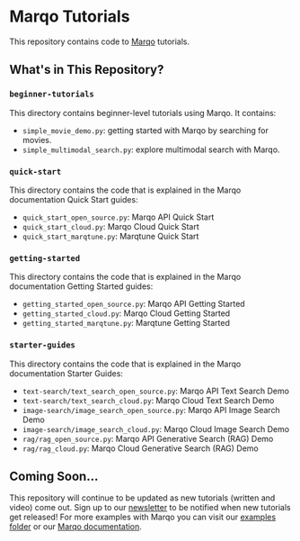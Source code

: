 # Marqo Tutorials

This repository contains code to [Marqo](https://github.com/marqo-ai/marqo) tutorials.

## What's in This Repository?
### `beginner-tutorials`

This directory contains beginner-level tutorials using Marqo. It contains:
* `simple_movie_demo.py`: getting started with Marqo by searching for movies.
* `simple_multimodal_search.py`: explore multimodal search with Marqo.

### `quick-start`
This directory contains the code that is explained in the Marqo documentation Quick Start guides:
* `quick_start_open_source.py`: Marqo API Quick Start 
* `quick_start_cloud.py`: Marqo Cloud Quick Start 
* `quick_start_marqtune.py`: Marqtune Quick Start 

### `getting-started`
This directory contains the code that is explained in the Marqo documentation Getting Started guides:
* `getting_started_open_source.py`: Marqo API Getting Started
* `getting_started_cloud.py`: Marqo Cloud Getting Started
* `getting_started_marqtune.py`: Marqtune Getting Started

### `starter-guides`
This directory contains the code that is explained in the Marqo documentation Starter Guides:
* `text-search/text_search_open_source.py`: Marqo API Text Search Demo
* `text-search/text_search_cloud.py`: Marqo Cloud Text Search Demo
* `image-search/image_search_open_source.py`: Marqo API Image Search Demo
* `image-search/image_search_cloud.py`: Marqo Cloud Image Search Demo
* `rag/rag_open_source.py`: Marqo API Generative Search (RAG) Demo
* `rag/rag_cloud.py`: Marqo Cloud Generative Search (RAG) Demo

## Coming Soon...
This repository will continue to be updated as new tutorials (written and video) come out. Sign up to our [newsletter](https://marqo.ai/newsletter) to be notified when new tutorials get released! For more examples with Marqo you can visit our [examples folder](https://github.com/marqo-ai/marqo/tree/mainline/examples) or our [Marqo documentation](https://docs.marqo.ai/). 